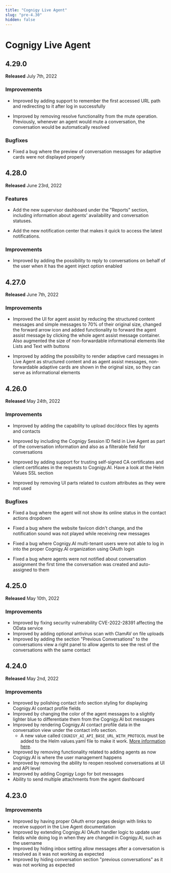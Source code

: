 ```yaml
---
title: "Cognigy Live Agent"
slug: "pre-4.30"
hidden: false
---
```


# Cognigy Live Agent

## 4.29.0

**Released** July 7th, 2022

### Improvements

- Improved by adding support to remember the first accessed URL path and redirecting to it after log in successfully

- Improved by removing resolve functionality from the mute operation. Previously, whenever an agent would mute a conversation, the conversation would be automatically resolved

### Bugfixes

- Fixed a bug where the preview of conversation messages for adaptive cards were not displayed properly

## 4.28.0

**Released** June 23rd, 2022

### Features

- Add the new supervisor dashboard under the "Reports" section, including information about agents' availability and conversation statuses.

- Add the new notification center that makes it quick to access the latest notifications.

### Improvements

- Improved by adding the possibility to reply to conversations on behalf of the user when it has the agent inject option enabled

## 4.27.0

**Released** June 7th, 2022

### Improvements

- Improved the UI for agent assist by reducing the structured content messages and simple messages to 70% of their original size, changed the forward arrow icon and added functionality to forward the agent assist message by clicking the whole agent assist message container. Also augmented the size of non-forwardable informational elements like Lists and Text with buttons

- Improved by adding the possibility to render adaptive card messages in Live Agent as structured content and as agent assist messages, non-forwardable adaptive cards are shown in the original size, so they can serve as informational elements

## 4.26.0

**Released** May 24th, 2022

### Improvements

- Improved by adding the capability to upload doc/docx files by agents and contacts

- Improved by including the Cognigy Session ID field in Live Agent as part of the conversation information and also as a filterable field for conversations

- Improved by adding support for trusting self-signed CA certificates and client certificates in the requests to Cognigy.AI. Have a look at the Helm Values SSL section

- Improved by removing UI parts related to custom attributes as they were not used

### Bugfixes

- Fixed a bug where the agent will not show its online status in the contact actions dropdown

- Fixed a bug where the website favicon didn't change, and the notification sound was not played while receiving new messages

- Fixed a bug where Cognigy.AI multi-tenant users were not able to log in into the proper Cognigy.AI organization using OAuth login

- Fixed a bug where agents were not notified about conversation assignment the first time the conversation was created and auto-assigned to them

## 4.25.0

**Released** May 10th, 2022

### Improvements

- Improved by fixing security vulnerability CVE-2022-28391 affecting the OData service
- Improved by adding optional antivirus scan with ClamAV on file uploads
- Improved by adding the section "Previous Conversations" to the conversations view a right panel to allow agents to see the rest of the conversations with the same contact

## 4.24.0

**Released** May 2nd, 2022

### Improvements

- Improved by polishing contact info section styling for displaying Cognigy.AI contact profile fields
- Improved by changing the color of the agent messages to a slightly lighter blue to differentiate them from the Cognigy.AI bot messages
- Improved by rendering Cognigy.AI contact profile data in the conversation view under the contact info section.
    - A new value called `COGNIGY_AI_API_BASE_URL_WITH_PROTOCOL` must be added to the Helm values.yaml file to make it work. [More information here](../../live-agent/installation/helm-values/helm-values.md#urls).
- Improved by removing functionality related to adding agents as now Cognigy.AI is where the user management happens
- Improved by removing the ability to reopen resolved conversations at UI and API level
- Improved by adding Cognigy Logo for bot messages
- Ability to send multiple attachments from the agent dashboard

## 4.23.0

### Improvements

- Improved by having proper OAuth error pages design with links to receive support in the Live Agent documentation
- Improved by extending Cognigy.AI OAuth handler logic to update user fields while doing log in when they are changed in Cognigy.AI, such as the username
- Improved by hiding inbox setting allow messages after a conversation is resolved as it was not working as expected
- Improved by hiding conversation section "previous conversations" as it was not working as expected

